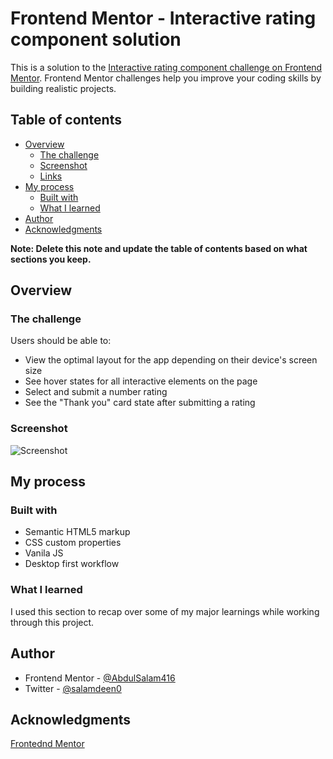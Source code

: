 

# Frontend Mentor - Interactive rating component solution

This is a solution to the [Interactive rating component challenge on Frontend Mentor](https://www.frontendmentor.io/challenges/interactive-rating-component-koxpeBUmI). Frontend Mentor challenges help you improve your coding skills by building realistic projects. 

## Table of contents

- [Overview](#overview)
  - [The challenge](#the-challenge)
  - [Screenshot](#screenshot)
  - [Links](#links)
- [My process](#my-process)
  - [Built with](#built-with)
  - [What I learned](#what-i-learned)
- [Author](#author)
- [Acknowledgments](#acknowledgments)

**Note: Delete this note and update the table of contents based on what sections you keep.**

## Overview

### The challenge

Users should be able to:

- View the optimal layout for the app depending on their device's screen size
- See hover states for all interactive elements on the page
- Select and submit a number rating
- See the "Thank you" card state after submitting a rating

### Screenshot

![Screenshot](https://user-images.githubusercontent.com/60816007/161092897-814ba423-ba72-42a5-9f2f-0106c0c82da8.png)



## My process

### Built with

- Semantic HTML5 markup
- CSS custom properties
- Vanila JS
- Desktop first workflow

### What I learned



I used this section to recap over some of my major learnings while working through this project.


## Author

- Frontend Mentor - [@AbdulSalam416](https://www.frontendmentor.io/profile/yourusername)
- Twitter - [@salamdeen0](https://www.twitter.com/yourusername)



## Acknowledgments

[Frontednd Mentor](frontendmentor.io)




